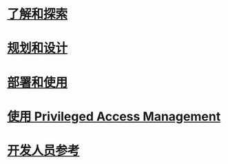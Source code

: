 # [了解和探索](/understand-explore/microsoft-identity-manager-2016.md)
# [规划和设计](/plan-design/microsoft-identity-manager-2016-supported-platforms.md)
# [部署和使用](/deploy-use/microsoft-identity-manager-deploy.md)
# [使用 Privileged Access Management](/pam/privileged-identity-management-for-active-directory-domain-services.md)
# [开发人员参考](/reference/microsoft-identity-manager-2016-developer-reference.md)


<!--HONumber=Jun16_HO3-->


